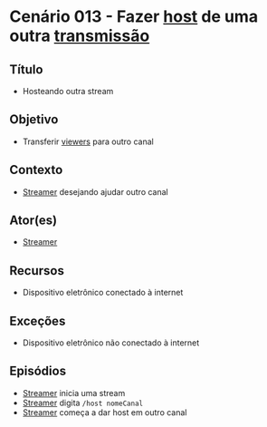 # Cenário 013 - Fazer [host](Raid) de uma outra [transmissão](Stream)

## Título
* Hosteando outra stream

## Objetivo
* Transferir [viewers](Viewer) para outro canal

## Contexto
* [Streamer](Streamer)
 desejando ajudar outro canal

## Ator(es)
* [Streamer](Streamer)

## Recursos
* Dispositivo eletrônico conectado à internet

## Exceções
* Dispositivo eletrônico não conectado à internet

## Episódios
* [Streamer](Streamer)
 inicia uma stream
* [Streamer](Streamer)
 digita ```/host nomeCanal```
* [Streamer](Streamer)
 começa a dar host em outro canal
